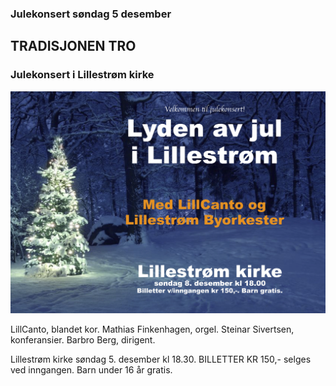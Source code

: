 ### Julekonsert søndag 5 desember
## TRADISJONEN TRO 
### Julekonsert i Lillestrøm kirke

![Banner-1.jpg](assets/bilder_til_web/Banner-1.jpg)

LillCanto, blandet kor. 
Mathias Finkenhagen, orgel. 
Steinar Sivertsen, konferansier. 
Barbro Berg, dirigent.

Lillestrøm kirke søndag 5. desember kl 18.30. BILLETTER KR 150,- selges ved inngangen. Barn under 16 år gratis.

